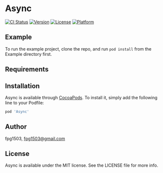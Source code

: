 # Async

[![CI Status](http://img.shields.io/travis/fpg1503/Async.svg?style=flat)](https://travis-ci.org/fpg1503/Async)
[![Version](https://img.shields.io/cocoapods/v/Async.svg?style=flat)](http://cocoapods.org/pods/Async)
[![License](https://img.shields.io/cocoapods/l/Async.svg?style=flat)](http://cocoapods.org/pods/Async)
[![Platform](https://img.shields.io/cocoapods/p/Async.svg?style=flat)](http://cocoapods.org/pods/Async)

## Example

To run the example project, clone the repo, and run `pod install` from the Example directory first.

## Requirements

## Installation

Async is available through [CocoaPods](http://cocoapods.org). To install
it, simply add the following line to your Podfile:

```ruby
pod 'Async'
```

## Author

fpg1503, fpg1503@gmail.com

## License

Async is available under the MIT license. See the LICENSE file for more info.
